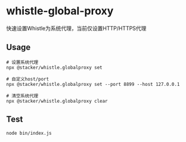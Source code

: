 # whistle-global-proxy
快速设置Whistle为系统代理，当前仅设置HTTP/HTTPS代理

## Usage

```shell
# 设置系统代理
npx @stacker/whistle.globalproxy set

# 自定义host/port
npx @stacker/whistle.globalproxy set --port 8899 --host 127.0.0.1

# 清空系统代理
npx @stacker/whistle.globalproxy clear
```

## Test

```shell
node bin/index.js
```
